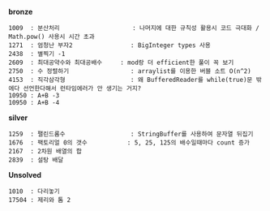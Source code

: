 **bronze**


    1009  : 분산처리                    : 나머지에 대한 규칙성 활용시 코드 극대화 / Math.pow() 사용시 시간 초과
    1271  : 엄청난 부자2                : BigInteger types 사용
    2438  : 별찍기 -1
    2609  : 최대공약수와 최대공배수     : mod랑 더 efficient한 풀이 꼭 보기
    2750  : 수 정렬하기                 : arraylist를 이용한 버블 소트 O(n^2)
    4153  : 직각삼각형                  : 왜 BufferedReader를 while(true)문 밖에다 선언한다해서 런타임에러가 안 생기는 거지?
    10950 : A+B -3
    10950 : A+B -4
    
**silver**


    1259  : 팰린드롬수                  : StringBuffer를 사용하여 문자열 뒤집기
    1676  : 팩토리얼 0의 갯수           : 5, 25, 125의 배수일때마다 count 증가
    2167  : 2차원 배열의 합
    2839  : 설탕 배달 


**Unsolved**


    1010  : 다리놓기
    17504 : 제리와 톰 2